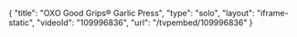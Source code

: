 {
    "title": "OXO Good Grips&reg; Garlic Press",
    "type": "solo",
    "layout": "iframe-static",
    "videoId": "109996836",
    "url": "\/tvpembed\/109996836"
}